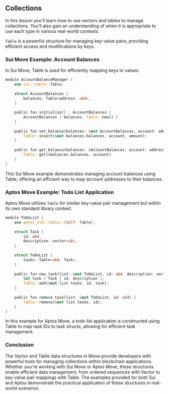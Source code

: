 ## Collections

In this lesson you'll learn how to use vectors and tables to manage collections. You'll also gain an understanding of when it is appropriate to use each type in various real-world contexts.

`Table` is a powerful structure for managing key-value pairs, providing efficient access and modifications by keys.

### Sui Move Example: Account Balances

In Sui Move, Table is used for efficiently mapping keys to values.

```rust
module AccountBalanceManager {
    use sui::table::Table;
​
    struct AccountBalances {
        balances: Table<address, u64>,
    }
​
    public fun initialize() : AccountBalances {
        AccountBalances { balances: Table::new() }
    }
​
    public fun set_balance(balances: &mut AccountBalances, account: address, amount: u64) {
        Table::insert(&mut balances.balances, account, amount);
    }
​
    public fun get_balance(balances: &AccountBalances, account: address): u64 {
        Table::get(&balances.balances, account)
    }
}
```

This Sui Move example demonstrates managing account balances using Table, offering an efficient way to map account addresses to their balances.

### Aptos Move Example: Todo List Application

Aptos Move utilizes `Table` for similar key-value pair management but within its own standard library context.

```rust
module ToDoList {
    use aptos_std::table::{Self, Table};
​
    struct Task {
        id: u64,
        description: vector<u8>,
    }
​
    struct ToDoList {
        tasks: Table<u64, Task>,
    }
​
    public fun new_task(list: &mut ToDoList, id: u64, description: vector<u8>) {
        let task = Task { id, description };
        Table::add(&mut list.tasks, id, task);
    }
​
    public fun remove_task(list: &mut ToDoList, id: u64) {
        Table::remove(&mut list.tasks, id);
    }
}
```

In this example for Aptos Move, a todo list application is constructed using Table to map task IDs to task structs, allowing for efficient task management.

### Conclusion

The Vector and Table data structures in Move provide developers with powerful tools for managing collections within blockchain applications. Whether you're working with Sui Move or Aptos Move, these structures enable efficient data management, from ordered sequences with Vector to key-value pair mappings with Table. The examples provided for both Sui and Aptos demonstrate the practical application of these structures in real-world scenarios.